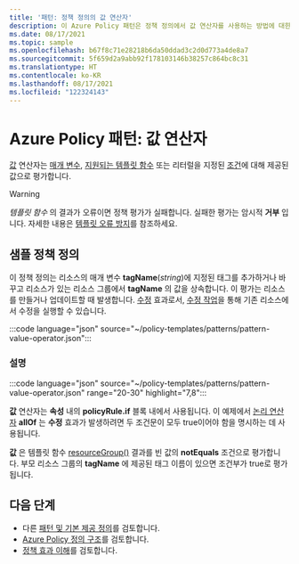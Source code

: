```yaml
---
title: '패턴: 정책 정의의 값 연산자'
description: 이 Azure Policy 패턴은 정책 정의에서 값 연산자를 사용하는 방법에 대한 예를 제공합니다.
ms.date: 08/17/2021
ms.topic: sample
ms.openlocfilehash: b67f8c71e28218b6da50ddad3c2d0d773a4de8a7
ms.sourcegitcommit: 5f659d2a9abb92f178103146b38257c864bc8c31
ms.translationtype: HT
ms.contentlocale: ko-KR
ms.lasthandoff: 08/17/2021
ms.locfileid: "122324143"
---
```

# <a name="azure-policy-pattern-the-value-operator"></a>Azure Policy 패턴: 값 연산자

[값](../concepts/definition-structure.md#value) 연산자는 [매개 변수](../concepts/definition-structure.md#parameters), [지원되는 템플릿 함수](../concepts/definition-structure.md#policy-functions) 또는 리터럴을 지정된 [조건](../concepts/definition-structure.md#conditions)에 대해 제공된 값으로 평가합니다.

> [!WARNING]
> _템플릿 함수_ 의 결과가 오류이면 정책 평가가 실패합니다. 실패한 평가는 암시적 **거부** 입니다. 자세한 내용은 [템플릿 오류 방지](../concepts/definition-structure.md#avoiding-template-failures)를 참조하세요.

## <a name="sample-policy-definition"></a>샘플 정책 정의

이 정책 정의는 리소스의 매개 변수 **tagName**(_string_)에 지정된 태그를 추가하거나 바꾸고 리소스가 있는 리소스 그룹에서 **tagName** 의 값을 상속합니다. 이 평가는 리소스를 만들거나 업데이트할 때 발생합니다. [수정](../concepts/effects.md#modify) 효과로서, [수정 작업](../how-to/remediate-resources.md)을 통해 기존 리소스에서 수정을 실행할 수 있습니다.

:::code language="json" source="~/policy-templates/patterns/pattern-value-operator.json":::

### <a name="explanation"></a>설명

:::code language="json" source="~/policy-templates/patterns/pattern-value-operator.json" range="20-30" highlight="7,8":::

**값** 연산자는 **속성** 내의 **policyRule.if** 블록 내에서 사용됩니다. 이 예제에서 [논리 연산자](../concepts/definition-structure.md#logical-operators) **allOf** 는 **수정** 효과가 발생하려면 두 조건문이 모두 true이어야 함을 명시하는 데 사용됩니다.

**값** 은 템플릿 함수 [resourceGroup()](../../../azure-resource-manager/templates/template-functions-resource.md#resourcegroup) 결과를 빈 값의 **notEquals** 조건으로 평가합니다. 부모 리소스 그룹의 **tagName** 에 제공된 태그 이름이 있으면 조건부가 true로 평가됩니다.

## <a name="next-steps"></a>다음 단계

- 다른 [패턴 및 기본 제공 정의](./index.md)를 검토합니다.
- [Azure Policy 정의 구조](../concepts/definition-structure.md)를 검토합니다.
- [정책 효과 이해](../concepts/effects.md)를 검토합니다.